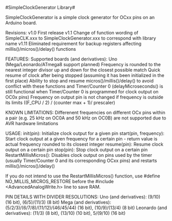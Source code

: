 #SimpleClockGenerator Library#

SimpleClockGenerator is a simple clock generator for OCxx pins on an Arduino board.

Revisions:
v1.0	First release
v1.1	Change of function wording of SimpleCLK.xxx to SimpleClockGenerator.xxx to correspond with library name
v1.11	Eliminated requirement for backup registers affecting millis()/micros()/delay() functions

FEATURES:
Supported boards (and derivatives): Uno (Mega/Leonardo/ATmega8 support planned)
Frequency is rounded to the nearest integer divisor up and down for the closest possible match
Quick resume of clock after being stopped (assuming it has been initialized in the first place)
Ability to stop and resume micros()/millis()/delay() to avoid conflict with these functions and Timer/Counter 0 (delayMicroseconds() is still functional when Timer/Counter 0 is programmed for clock output on OC0x pins)
Frequency on output pin is not changed if frequency is outside its limits ((F_CPU / 2) / (counter max + 1)/ prescaler)

KNOWN LIMITATIONS:
Differenent frequencies on different OCx pins within a pair (e.g. 25 kHz on OC0A and 50 kHz on OC0B) are not supported due to AVR hardware limitations

USAGE:
init(pin): Initialize clock output for a given pin
start(pin, frequency): Start clock output at a given frequency for a certain pin - return value is actual frequency rounded to its closest integer
resume(pin): Resume clock output on a certain pin
stop(pin): Stop clock output on a certain pin
RestartMillisMicros(): Disables clock output on pins used by the timer (usually Timer/Counter 0 and its corresponding OCxx pins) and restarts millis()/micros()/delay()

If you do not intend to use the RestartMillisMicros() function, use #define NO_MILLIS_MICROS_RESTORE before the #include <AdvancedAnalogWrite.h> line to save RAM.

PIN DETAILS WITH DIVIDER RESOLUTIONS:
Uno (and derivatives): (9/10) (16 bit), (6/5)/(11/3) (8 bit)
Mega (and derivatives): (5/2/3)/(6/7/8)/(11/12)/(46/45/44) (16 bit), (10/9)/(13/4) (8 bit)
Leonardo (and derivatives): (11/3) (8 bit), (13/10) (10 bit), 5/(9/10) (16 bit)